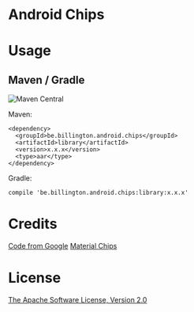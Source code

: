 Android Chips
=============

Usage
=====

Maven / Gradle
--------------
![Maven Central](https://maven-badges.herokuapp.com/maven-central/be.billington.android.chips/library/badge.png?style=flat)

Maven:

    <dependency>
      <groupId>be.billington.android.chips</groupId>
      <artifactId>library</artifactId>
      <version>x.x.x</version>
      <type>aar</type>
    </dependency>
	
	
Gradle:

	compile 'be.billington.android.chips:library:x.x.x'


Credits
=======

[Code from Google][1]
[Material Chips][2]

License
=======

 [The Apache Software License, Version 2.0][3]



 [1]: https://android.googlesource.com/platform/frameworks/opt/chips/
 [2]: http://www.google.com/design/spec/components/chips.html#chips-behavior
 [3]: http://www.apache.org/licenses/LICENSE-2.0.txt